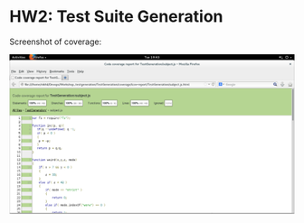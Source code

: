 # HW2: Test Suite Generation

Screenshot of coverage:

![image](https://github.com/nchinth/TestGeneration/blob/master/100%25Coverage.png)
